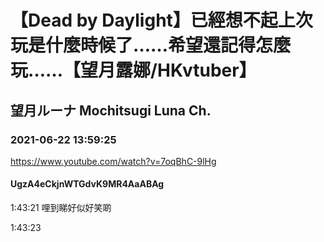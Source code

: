 # 【Dead by Daylight】已經想不起上次玩是什麼時候了……希望還記得怎麼玩……【望月露娜/HKvtuber】

## 望月ルーナ  Mochitsugi Luna Ch.

### 2021-06-22 13:59:25

https://www.youtube.com/watch?v=7oqBhC-9lHg

#### UgzA4eCkjnWTGdvK9MR4AaABAg

1:43:21 哩到睇好似好笑啲

1:43:23

